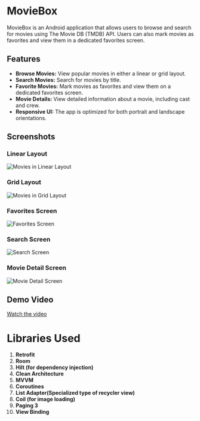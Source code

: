 # MovieBox

MovieBox is an Android application that allows users to browse and search for movies using The Movie DB (TMDB) API. Users can also mark movies as favorites and view them in a dedicated favorites screen.

## Features

- **Browse Movies:** View popular movies in either a linear or grid layout.
- **Search Movies:** Search for movies by title.
- **Favorite Movies:** Mark movies as favorites and view them on a dedicated favorites screen.
- **Movie Details:** View detailed information about a movie, including cast and crew.
- **Responsive UI:** The app is optimized for both portrait and landscape orientations.

## Screenshots

### Linear Layout
![Movies in Linear Layout](screenshots/linear_layout.jpeg)

### Grid Layout
![Movies in Grid Layout](screenshots/grid_layout.jpeg)

### Favorites Screen
![Favorites Screen](screenshots/favorites_screen.jpeg)

### Search Screen
![Search Screen](screenshots/search_screen.jpeg)

### Movie Detail Screen
![Movie Detail Screen](screenshots/movie_detail.jpeg)

## Demo Video

[Watch the video](https://www.youtube.com/watch?v=example) <!-- Replace with your video link -->

# Libraries Used
1. **Retrofit**
2. **Room**
3. **Hilt (for dependency injection)**
4. **Clean Architecture**
5. **MVVM**
6. **Coroutines**
7. **List Adapter(Specialized type of recycler view)**
8. **Coil (for image loading)**
9. **Paging 3**
10. **View Binding**

    
